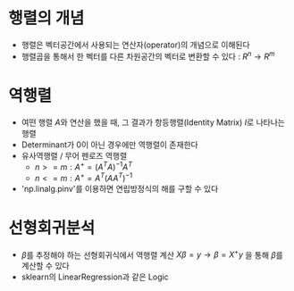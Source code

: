  # 행렬의 개념
 - 행렬은 벡터공간에서 사용되는 연산자(operator)의 개념으로 이해된다
 - 행렬곱을 통해서 한 벡터를 다른 차원공간의 벡터로 변환할 수 있다 : $R^n \rightarrow R^m$
 # 역행렬
 - 여떤 행렬 $A$와 연산을 했을 때, 그 결과가 항등행렬(Identity Matrix) $I$로 나타나는 행렬
 - Determinant가 0이 아닌 경우에만 역행렬이 존재한다
 - 유사역행렬 / 무어 펜로즈 역행렬
   - $n>=m : A^+ = (A^TA)^{-1}A^T$
   - $n<=m : A^+ = A^T(AA^T)^{-1}$
 - 'np.linalg.pinv'를 이용하면 연립방정식의 해를 구할 수 있다
 # 선형회귀분석
 - ${\beta}$를 추정해야 하는 선형회귀식에서 역행렬 계산 $X{\beta} = y  {\rightarrow}  {\beta} = X^+y$ 을 통해 ${\beta}$를 계산할 수 있다
 - sklearn의 LinearRegression과 같은 Logic
